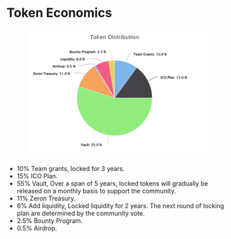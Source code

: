 # Token Economics

<figure><img src="../../.gitbook/assets/image.png" alt=""><figcaption></figcaption></figure>

* 10% Team grants, locked for 3 years.
* 15% ICO Plan.
* 55% Vault, Over a span of 5 years, locked tokens will gradually be released on a monthly basis to support the community.
* 11% Zeron Treasury.
* 6% Add liquidity, Locked liquidity for 2 years. The next round of locking plan are determined by the community vote.
* 2.5% Bounty Program.
* 0.5% Airdrop.
